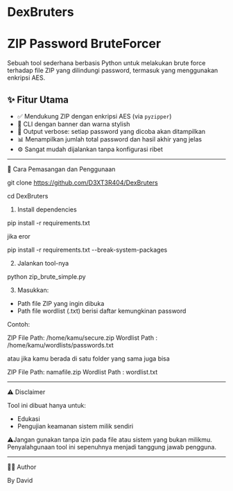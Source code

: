 # DexBruters
# ZIP Password BruteForcer

Sebuah tool sederhana berbasis Python untuk melakukan brute force terhadap file ZIP yang dilindungi password, termasuk yang menggunakan enkripsi AES.

## ✨ Fitur Utama

* ✅ Mendukung ZIP dengan enkripsi AES (via `pyzipper`)
* 🎨 CLI dengan banner dan warna stylish
* 📜 Output verbose: setiap password yang dicoba akan ditampilkan
* 📊 Menampilkan jumlah total password dan hasil akhir yang jelas
* ⚙️ Sangat mudah dijalankan tanpa konfigurasi ribet

---

🚀 Cara Pemasangan dan Penggunaan

git clone https://github.com/D3XT3R404/DexBruters

cd DexBruters

1. Install dependencies


pip install -r requirements.txt

jika eror

pip install -r requirements.txt --break-system-packages


2. Jalankan tool-nya


python zip_brute_simple.py


3. Masukkan:

* Path file ZIP yang ingin dibuka
* Path file wordlist (.txt) berisi daftar kemungkinan password

Contoh:


ZIP File Path: /home/kamu/secure.zip
Wordlist Path : /home/kamu/wordlists/passwords.txt

atau jika kamu berada di satu folder yang sama juga bisa

ZIP File Path: namafile.zip
Wordlist Path : wordlist.txt

---


⚠️ Disclaimer

Tool ini dibuat hanya untuk:

* Edukasi
* Pengujian keamanan sistem milik sendiri

⚠️Jangan gunakan tanpa izin pada file atau sistem yang bukan milikmu. Penyalahgunaan tool ini sepenuhnya menjadi tanggung jawab pengguna.

---

👨‍💻 Author

By David
